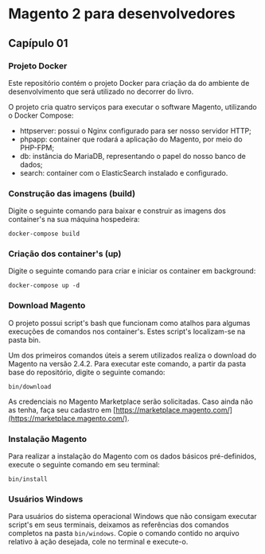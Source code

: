 # Magento 2 para desenvolvedores

## Capípulo 01
### Projeto Docker

Este repositório contém o projeto Docker para criação da do ambiente de desenvolvimento que será utilizado no decorrer do livro.

O projeto cria quatro serviços para executar o software Magento, utilizando o Docker Compose:

* httpserver: possui o Nginx configurado para ser nosso servidor HTTP;
* phpapp: container que rodará a aplicação do Magento, por meio do PHP-FPM;
* db: instância do MariaDB, representando o papel do nosso banco de dados;
* search: container com o ElasticSearch instalado e configurado.

### Construção das imagens (build)

Digite o seguinte comando para baixar e construir as imagens dos container's na sua máquina hospedeira:

```
docker-compose build
```

### Criação dos container's (up)

Digite o seguinte comando para criar e iniciar os container em background:

```
docker-compose up -d
```

### Download Magento

O projeto possui script's bash que funcionam como atalhos para algumas execuções de comandos nos container's. Estes script's localizam-se na pasta bin.

Um dos primeiros comandos úteis a serem utilizados realiza o download do Magento na versão 2.4.2. Para executar este comando, a partir da pasta base do repositório, digite o seguinte comando:


```
bin/download
```

As credenciais no Magento Marketplace serão solicitadas. Caso ainda não as tenha, faça seu cadastro em [https://marketplace.magento.com/](https://marketplace.magento.com/).

### Instalação Magento

Para realizar a instalação do Magento com os dados básicos pré-definidos, execute o seguinte comando em seu terminal:

```
bin/install
```

### Usuários Windows

Para usuários do sistema operacional Windows que não consigam executar script's em seus terminais, deixamos as referências dos comandos completos na pasta `bin/windows`. Copie o comando contido no arquivo relativo à ação desejada, cole no terminal e execute-o.
